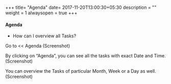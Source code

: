 +++
title= "Agenda"
date= 2017-11-20T13:00:30+05:30
description = ""
weight = 1
alwaysopen = true
+++

#### Agenda

* How can I overview all Tasks?

Go to << Agenda 
         (Screenshot)

By clicking on “Agenda”,  you can see all the tasks with exact Date and Time.
         (Screenshot)

You can overview the Tasks of particular Month, Week or a Day as well.
         (Screenshot)



         
